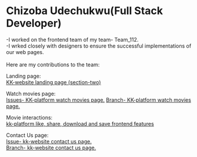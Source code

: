 <h1>Chizoba Udechukwu(Full Stack Developer)</h1>

-I worked on the frontend team of my team- Team_112.<br>
-I wrked closely with designers to ensure the successful implementations of our web pages.<br><br>
Here are my contributions to the team:

  Landing page:<br>
   <a href="https://github.com/zuri-training/kk-website/issues/18#issue-1323449177">KK-website landing page (section-two)</a>
   
  Watch movies page:<br>
   <a href="https://github.com/zuri-training/kk-platform/issues/23#issue-1333675273">Issues- KK-platform watch movies page.</a>
   <a href="https://github.com/zuri-training/kk-platform/pull/50#issue-1335982534">Branch- KK-platform watch movies page.</a>
   
  Movie interactions:<br>
    <a href="#">kk-platform like, share, download and save frontend features</a>
   
 Contact Us page:<br>
   <a href="https://github.com/zuri-training/kk-website/issues/21#issue-1323450274">Issue- kk-website contact us page.</a><br>
   <a href="https://github.com/zuri-training/kk-platform/pull/61#issue-1337653538">Branch- kk-website contact us page.</a>
